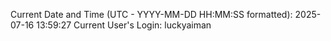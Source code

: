 Current Date and Time (UTC - YYYY-MM-DD HH:MM:SS formatted): 2025-07-16 13:59:27
Current User's Login: luckyaiman
